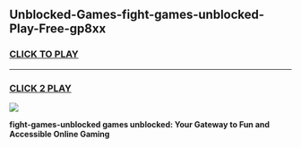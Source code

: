 
## Unblocked-Games-fight-games-unblocked-Play-Free-gp8xx
<h3>
<a href="https://premium76.site?title=fight-games-unblocked&ref=20A">CLICK TO PLAY</a></h3>
<hr>

<h3>
<a href="https://premium76.site?title=fight-games-unblocked&ref=20A">CLICK 2 PLAY</a>
  
</h3>

<a href="https://premium76.site?title=fight-games-unblocked&ref=20A"><img src="https://clearcache.store/games.png"></a>


**fight-games-unblocked games unblocked: Your Gateway to Fun and Accessible Online Gaming**
